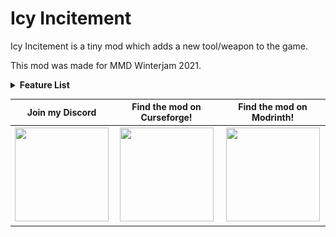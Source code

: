 # Icy Incitement

Icy Incitement is a tiny mod which adds a new tool/weapon to the game.

This mod was made for MMD Winterjam 2021.

<details>
<summary><b>Feature List</b></summary><br>
<b>Snowball Sprinkler</b><br>
The main feature of this mod is the Snowball Sprinkler.<br>
This tool can be used to fire snowballs at high speed.<br>
These snowballs will also kick the player back slightly which can be used to jump higher or avoid fall damage.
<img src="https://github.com/AmyMialee/no-enchant-cap/raw/main/assets/anvilLevelCap.png"><br><br>
</details>

<table align="center">
    <tr>
        <th><b>Join my Discord</b></th>
        <th><b>Find the mod on Curseforge!</b></th>
        <th><b>Find the mod on Modrinth!</b></th>
    </tr>
    <tr>
        <th>
            <a href="https://discord.gg/P4dUsxv6An">
                <img src="https://cdn.discordapp.com/attachments/793182374410059887/924000460292104282/3437c10597c1526c3dbd98c737c2bcae.svg" width="150" height="150">
            </a>
        </th>
        <th>
            <a href="https://www.curseforge.com/minecraft/mc-mods/icy-incitement">
                <img src="https://cdn.discordapp.com/attachments/793182374410059887/923990008543711282/anvil.svg" width="150" height="150">
            </a>
        </th>
        <th>
            <a href="https://modrinth.com/mod/icy-incitement">
                <img src="https://docs.modrinth.com/img/logo.svg" width="150" height="150">
            </a>
        </th>
    </tr>
</table>
